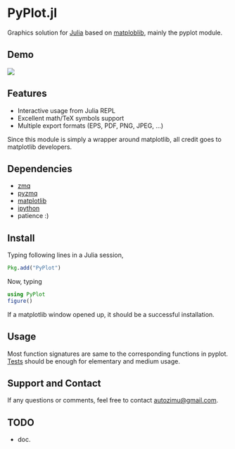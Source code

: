 # PyPlot.jl

Graphics solution for [Julia][] based on [matploblib][], mainly the pyplot
module.

[Julia]: http://julialang.org/ "The Julia Language"
[matploblib]: http://matplotlib.org/ "matplotlib"

## Demo

<a href="http://youtu.be/XCQeqiHixQ0"><img
src="https://raw.github.com/autozimu/PyPlot.jl/gh-pages/youtube-screenshot.png"/></a>


## Features

- Interactive usage from Julia REPL
- Excellent math/TeX symbols support
- Multiple export formats (EPS, PDF, PNG, JPEG, ...)

Since this module is simply a wrapper around matplotlib, all credit goes
to matplotlib developers.

## Dependencies

- [zmq](http://www.zeromq.org/)
- [pyzmq](https://github.com/zeromq/pyzmq)
- [matplotlib](http://matplotlib.org/)
- [ipython](http://ipython.org/)
- patience :)

## Install

Typing following lines in a Julia session,

```julia
Pkg.add("PyPlot")
```

Now, typing

```julia
using PyPlot
figure()
```

If a matplotlib window opened up, it should be a successful installation.

## Usage

Most function signatures are same to the corresponding functions in
pyplot. [Tests][] should be enough for elementary and medium usage.

[Tests]: https://github.com/autozimu/PyPlot.jl/tree/master/test

## Support and Contact

If any questions or comments, feel free to contact <autozimu@gmail.com>.

## TODO

- doc.
